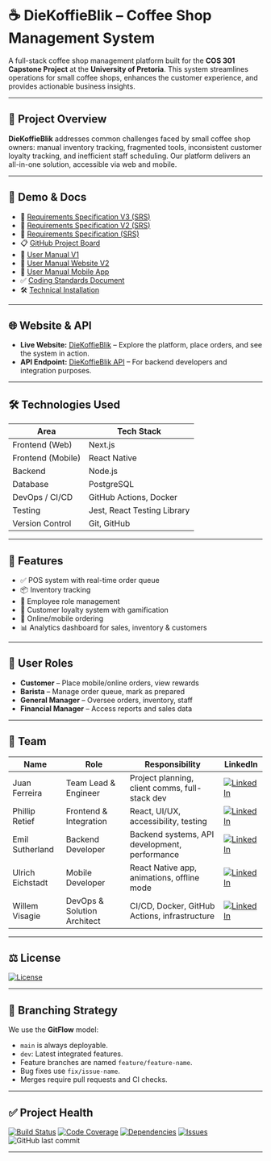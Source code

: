 # ☕ DieKoffieBlik – Coffee Shop Management System

A full-stack coffee shop management platform built for the **COS 301 Capstone Project** at the **University of Pretoria**. This system streamlines operations for small coffee shops, enhances the customer experience, and provides actionable business insights.

---

## 📄 Project Overview

**DieKoffieBlik** addresses common challenges faced by small coffee shop owners: manual inventory tracking, fragmented tools, inconsistent customer loyalty tracking, and inefficient staff scheduling. Our platform delivers an all-in-one solution, accessible via web and mobile.

---

## 🚀 Demo & Docs

- 📑 [Requirements Specification V3 (SRS)](docs/SRS-Coffee_Shop_Manager_V3.pdf)
- 📑 [Requirements Specification V2 (SRS)](docs/SRS-Coffee_Shop_Manager_V2.pdf)
- 📑 [Requirements Specification (SRS)](docs/SRS-Coffee_Shop_Manager.pdf)
- 📋 [GitHub Project Board](https://github.com/orgs/COS301-SE-2025/projects/119/views/1)
- 👥 [User Manual V1](docs/User_Manual_V1.pdf)
- 👥 [User Manual Website V2](docs/User_Manual_V2.pdf)
- 📱 [User Manual Mobile App](docs/DieKoffieBlikApp_User_Manual.pdf)
- ✅ [Coding Standards Document](docs/DieKoffieBlik_Coding_Standards.pdf)
- 🛠 [Technical Installation](docs/Technical_installation.pdf)

---

## 🌐 Website & API

- **Live Website:** [DieKoffieBlik](https://diekoffieblik.co.za) – Explore the platform, place orders, and see the system in action.
- **API Endpoint:** [DieKoffieBlik API](https://api.diekoffieblik.co.za) – For backend developers and integration purposes.

---

## 🛠 Technologies Used

| Area               | Tech Stack                    |
|--------------------|-------------------------------|
| Frontend (Web)     | Next.js                       |
| Frontend (Mobile)  | React Native                  |
| Backend            | Node.js                       |
| Database           | PostgreSQL                    |
| DevOps / CI/CD     | GitHub Actions, Docker        |
| Testing            | Jest, React Testing Library   |
| Version Control    | Git, GitHub                   |

---

## 🧠 Features

- ✅ POS system with real-time order queue
- 📦 Inventory tracking
- 👥 Employee role management
- 🎁 Customer loyalty system with gamification
- 📱 Online/mobile ordering
- 📊 Analytics dashboard for sales, inventory & customers

---

## 🔐 User Roles

- **Customer** – Place mobile/online orders, view rewards
- **Barista** – Manage order queue, mark as prepared
- **General Manager** – Oversee orders, inventory, staff
- **Financial Manager** – Access reports and sales data

---

## 👥 Team

| Name               | Role                         | Responsibility                               | LinkedIn |
|--------------------|------------------------------|----------------------------------------------|----------|
| Juan Ferreira      | Team Lead & Engineer         | Project planning, client comms, full-stack dev | [![LinkedIn](https://img.shields.io/badge/LinkedIn-blue?logo=linkedin&logoColor=white)](https://www.linkedin.com/in/juan-ferreira-2a11a61b8) |
| Phillip Retief     | Frontend & Integration       | React, UI/UX, accessibility, testing          | [![LinkedIn](https://img.shields.io/badge/LinkedIn-blue?logo=linkedin&logoColor=white)](https://www.linkedin.com/in/phillip-retief-a48b23291) |
| Emil Sutherland    | Backend Developer            | Backend systems, API development, performance | [![LinkedIn](https://img.shields.io/badge/LinkedIn-blue?logo=linkedin&logoColor=white)](https://za.linkedin.com/in/emil-sutherland-2a837a356) |
| Ulrich Eichstadt   | Mobile Developer             | React Native app, animations, offline mode    | [![LinkedIn](https://img.shields.io/badge/LinkedIn-blue?logo=linkedin&logoColor=white)](https://za.linkedin.com/in/ulrich-eichst%C3%A4dt-060705354) |
| Willem Visagie     | DevOps & Solution Architect  | CI/CD, Docker, GitHub Actions, infrastructure | [![LinkedIn](https://img.shields.io/badge/LinkedIn-blue?logo=linkedin&logoColor=white)](https://www.linkedin.com/in/willem-visagie-a61872235) |

---

## ⚖️ License

[![License](https://img.shields.io/github/license/COS301-SE-2025/Coffee-Shop-Manager)](./LICENSE)

---

## 🌿 Branching Strategy

We use the **GitFlow** model:

- `main` is always deployable.
- `dev`: Latest integrated features.
- Feature branches are named `feature/feature-name`.
- Bug fixes use `fix/issue-name`.
- Merges require pull requests and CI checks.

---

## ✅ Project Health

[![Build Status](https://github.com/COS301-SE-2025/Coffee-Shop-Manager/actions/workflows/ci.yml/badge.svg)](https://github.com/COS301-SE-2025/Coffee-Shop-Manager/actions)
[![Code Coverage](https://codecov.io/gh/COS301-SE-2025/Coffee-Shop-Manager/branch/main/graph/badge.svg)](https://codecov.io/gh/COS301-SE-2025/Coffee-Shop-Manager)
[![Dependencies](https://img.shields.io/librariesio/github/COS301-SE-2025/Coffee-Shop-Manager)](https://libraries.io/github/COS301-SE-2025/Coffee-Shop-Manager)
[![Issues](https://img.shields.io/github/issues/COS301-SE-2025/Coffee-Shop-Manager)](https://github.com/COS301-SE-2025/Coffee-Shop-Manager/issues)
![GitHub last commit](https://img.shields.io/github/last-commit/COS301-SE-2025/Coffee-Shop-Manager)

---

